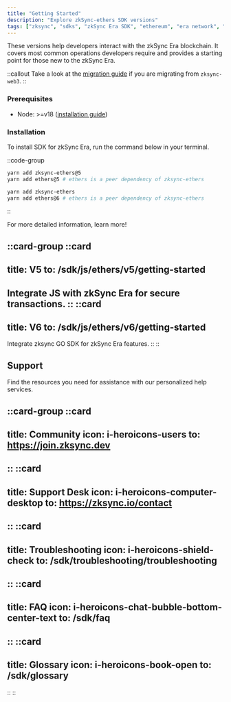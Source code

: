 ```yaml
---
title: "Getting Started"
description: "Explore zkSync-ethers SDK versions"
tags: ["zksync", "sdks", "zkSync Era SDK", "ethereum", "era network", "javascript versions"]
---
```


These versions help developers interact with the zkSync Era blockchain. It covers most common
operations developers require and provides a starting point for those new to the zkSync Era.

::callout
Take a look at the [migration guide](/sdk/js/ethers/v6/migration) if you are migrating from `zksync-web3`.
::

### Prerequisites

- Node: >=v18 ([installation guide](https://nodejs.org/en/download/package-manager))

### Installation

To install SDK for zkSync Era, run the command below in your terminal.

::code-group

```bash [ethers-v5]
yarn add zksync-ethers@5
yarn add ethers@5 # ethers is a peer dependency of zksync-ethers
```

```bash [ethers-v6]
yarn add zksync-ethers
yarn add ethers@6 # ethers is a peer dependency of zksync-ethers
```

::

For more detailed information, learn more!

::card-group
::card
---
title: V5
to: /sdk/js/ethers/v5/getting-started
---
Integrate JS with zkSync Era for secure transactions.
::
::card
---
title: V6
to: /sdk/js/ethers/v6/getting-started
---
Integrate zksync GO SDK for zkSync Era features.
::
::

## Support

Find the resources you need for assistance with our personalized help services.

::card-group
::card
---
title: Community
icon: i-heroicons-users
to: https://join.zksync.dev
---
::
::card
---
title: Support Desk
icon: i-heroicons-computer-desktop
to: https://zksync.io/contact
---
::
::card
---
title: Troubleshooting
icon: i-heroicons-shield-check
to: /sdk/troubleshooting/troubleshooting
---
::
::card
---
title: FAQ
icon: i-heroicons-chat-bubble-bottom-center-text
to: /sdk/faq
---
::
::card
---
title: Glossary
icon: i-heroicons-book-open
to: /sdk/glossary
---
::
::
